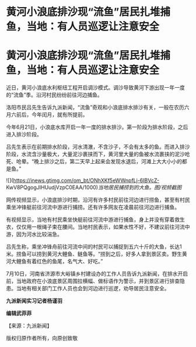 # 黄河小浪底排沙现“流鱼”居民扎堆捕鱼，当地：有人员巡逻让注意安全

# 黄河小浪底排沙现“流鱼”居民扎堆捕鱼，当地：有人员巡逻让注意安全

近日，黄河小浪底水利枢纽工程开启调沙模式。调沙导致黄河下游出现一年一度的“流鱼”季。沿河村民纷纷前往河边捕鱼。

洛阳市民吕先生告诉九派新闻，“流鱼”奇观和小浪底排水排沙有关，一般在农历六月六前后，今年闰月，就有所提前。

今年6月21日，小浪底水库开启一年一度的排水排沙。第一阶段为排水阶段，之后进入排沙阶段。

吕先生表示在前期排水阶段，河水清澈，不含沙子，不会有太多的鱼。而进入排沙阶段，水流含沙量极大，大量泥沙裹挟而下，黄河里大量的鱼被水流裹挟的泥沙呛死、呛晕。“晚上排沙之后，第二天早上起来会发现水退后，河滩上大大小小的都是鱼。”

![](https://inews.gtimg.com/om_bt/ONhXKf5eWWnpfLj-6IBVcZ-
KwV8PQgogJIHUudjVzpC0EAA/1000)_当地居民捕捞到的大鱼。图/视频截图_

网传视频显示，小浪底排沙时期，沿河有许多村民前往河边进行捞鱼，甚至有村民乘坐冲锋艇前往河流中游进行捕捞。还有许多网友在凌晨前往河边进行捕鱼。

有视频显示，当地有村民乘坐快艇前往河流中游进行捕鱼，身上并没有穿着救生衣，仅仅用一根绳子束在腰间。当地村民表示，如果水性不好，不建议前往河流中游，因为河水比较湍急。

吕先生称，乘坐冲锋舟前往河流中间的村民可以捕捉到五六十斤的大鱼，长达1米。捞鱼可以捞到黄河大鲤鱼、鲢鱼等。“捞到之后，好多人拿到景区卖。野生黄河大鲤鱼有着红色的鱼尾，名气大、好吃。”

7月10日，河南省济源市大峪镇乡村建设办的工作人员告诉九派新闻，在排水开启前，当地政府在小浪底景区周围拉横幅、做标语作为警示，并到景区进行排查隐患。当地有相关部门工作人员也会到河边进行巡逻，劝导居民注意安全。

**九派新闻实习记者杨谨羽**

**编辑武菲菲**

【来源：九派新闻】

版权归原作者所有，向原创致敬

